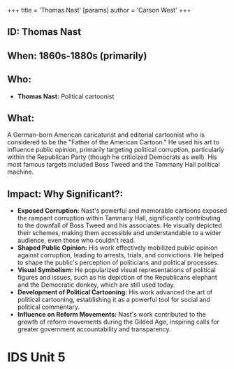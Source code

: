 +++
 title = 'Thomas Nast'
[params]
	author = 'Carson West'
+++
## ID: Thomas Nast

## When: 1860s-1880s (primarily)

## Who: 
* **Thomas Nast:** Political cartoonist

## What: 
A German-born American caricaturist and editorial cartoonist who is considered to be the "Father of the American Cartoon."  He used his art to influence public opinion, primarily targeting political corruption, particularly within the Republican Party (though he criticized Democrats as well).  His most famous targets included Boss Tweed and the Tammany Hall political machine.

## Impact: Why Significant?:

* **Exposed Corruption:** Nast's powerful and memorable cartoons exposed the rampant corruption within Tammany Hall, significantly contributing to the downfall of Boss Tweed and his associates.  He visually depicted their schemes, making them accessible and understandable to a wider audience, even those who couldn't read.
* **Shaped Public Opinion:**  His work effectively mobilized public opinion against corruption, leading to arrests, trials, and convictions. He helped to shape the public's perception of politicians and political processes.
* **Visual Symbolism:** He popularized visual representations of political figures and issues, such as his depiction of the Republicans elephant and the Democratic donkey, which are still used today.
* **Development of Political Cartooning:** His work advanced the art of political cartooning, establishing it as a powerful tool for social and political commentary.
* **Influence on Reform Movements:**  Nast's work contributed to the growth of reform movements during the Gilded Age, inspiring calls for greater government accountability and transparency.

# IDS Unit 5